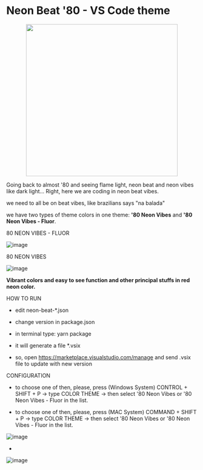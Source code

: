 # Neon Beat '80 - VS Code theme

<p align="center">
  <img src="https://user-images.githubusercontent.com/8368079/173427806-1834b616-6448-4694-ad90-7d815daad97d.png" height="400" />
</p>

Going back to almost '80 and seeing flame light, neon beat and neon vibes like dark light... Right, here we are coding in neon beat vibes.

we need to all be on beat vibes, like brazilians says "na balada"

we have two types of theme colors in one theme: **'80 Neon Vibes** and **'80 Neon Vibes - Fluor**.


80 NEON VIBES - FLUOR

![image](https://user-images.githubusercontent.com/8368079/207324280-c3317d60-656c-405d-9014-f6f8bb2a6f52.png)


80 NEON VIBES

![image](https://user-images.githubusercontent.com/8368079/173426225-cb892067-5731-4eda-ab36-cfc1ba811461.png)

__Vibrant colors and easy to see function and other principal stuffs in red neon color.__

HOW TO RUN

- edit neon-beat-*.json

- change version in package.json

- in terminal type: yarn package

- it will generate a file *.vsix

- so, open https://marketplace.visualstudio.com/manage and send .vsix file to update with new version


CONFIGURATION

- to choose one of then, please, press (Windows System) CONTROL + SHIFT + P -> type COLOR THEME -> then select '80 Neon Vibes or '80 Neon Vibes - Fluor in the list.

- to choose one of then, please, press (MAC System) COMMAND + SHIFT + P -> type COLOR THEME -> then select '80 Neon Vibes or '80 Neon Vibes - Fluor in the list.

![image](https://user-images.githubusercontent.com/8368079/207323101-2caa19cb-c213-4a34-9762-8e53bc6c0f91.png)

-

![image](https://user-images.githubusercontent.com/8368079/207323348-7620d56a-b107-414a-8cda-6fa671c3d119.png)
